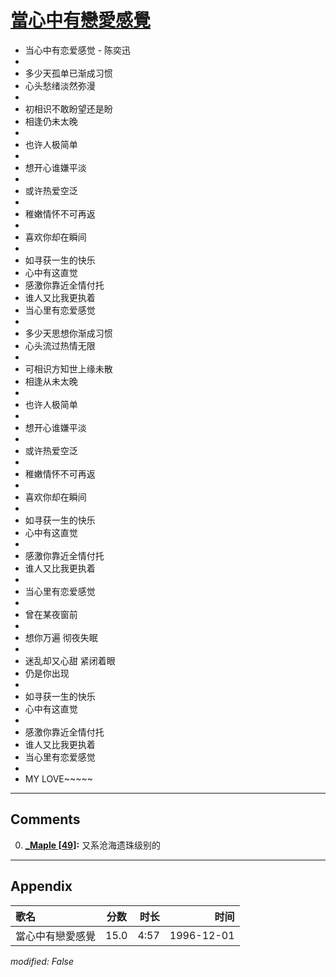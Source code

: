 # [當心中有戀愛感覺](https://music.163.com/song?id=25837798)

* 当心中有恋爱感觉 - 陈奕迅
* 
* 多少天孤单已渐成习惯
* 心头愁绪淡然弥漫
* 
* 初相识不敢盼望还是盼
* 相逢仍未太晚
* 
* 也许人极简单
* 
* 想开心谁嫌平淡
* 
* 或许热爱空泛
* 
* 稚嫩情怀不可再返
* 
* 喜欢你却在瞬间
* 
* 如寻获一生的快乐
* 心中有这直觉
* 感激你靠近全情付托
* 谁人又比我更执着
* 当心里有恋爱感觉
* 
* 多少天思想你渐成习惯
* 心头流过热情无限
* 
* 可相识方知世上缘未散
* 相逢从未太晚
* 
* 也许人极简单
* 
* 想开心谁嫌平淡
* 
* 或许热爱空泛
* 
* 稚嫩情怀不可再返
* 
* 喜欢你却在瞬间
* 
* 如寻获一生的快乐
* 心中有这直觉
* 
* 感激你靠近全情付托
* 谁人又比我更执着
* 
* 当心里有恋爱感觉
* 
* 曾在某夜窗前
* 
* 想你万遍 彻夜失眠
* 
* 迷乱却又心甜 紧闭着眼
* 仍是你出现
* 
* 如寻获一生的快乐
* 心中有这直觉
* 
* 感激你靠近全情付托
* 谁人又比我更执着
* 当心里有恋爱感觉
* 
* MY LOVE~~~~~


---

## Comments
0. **[_Maple \[49\]](https://music.163.com/#/user/home?id=14218643):** 又系沧海遗珠级别的



---

## Appendix

|歌名|分数|时长|时间|
|:---|:---:|---:|---:|
|當心中有戀愛感覺|15.0|4:57|1996-12-01

*modified: False*